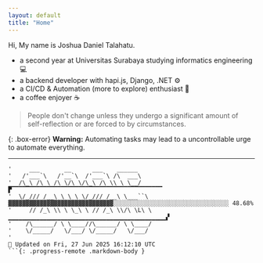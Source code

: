 ```yaml
---
layout: default
title: "Home"
---
```


<!-- ABOUT -->

Hi, My name is Joshua Daniel Talahatu.

- a second year at Universitas Surabaya studying informatics engineering 💻  
- a backend developer with hapi.js, Django, .NET ⚙️  
- a CI/CD & Automation (more to explore) enthusiast 🤖  
- a coffee enjoyer ☕

> People don't change unless they undergo a significant amount of self-reflection or are forced to by circumstances.  


{: .box-error}
**Warning:** Automating tasks may lead to a uncontrollable urge to automate everything.

---

<!-- PROGRESS ASCII ART -->

```text
'     ___       __      ___    ______    
'   /'___`\   /'__`\  /'___`\ /\  ___\   
'  /\_\ /\ \ /\ \/\ \/\_\ /\ \\ \ \__/      ▛▔▔▔▔▔▔▔▔▔▔▔▔▔▔▔▔▔▔▔▔▔▔▔▔▔▔▔▔▔▔▔▔▔▔▔▔▔▔▔▔▔▔▔
'  \/_/// /__\ \ \ \ \/_/// /__\ \___``\      ▓▓▓▓▓▓▓▓▓▓▓▓▓▓▓▓▓▓▓▓▓▓▓▓▓▓▓▓▓▓░░░░░░░░░░░░░░░░░░░░░░░░░░░░░░░░░ 48.68%
'     // /_\ \\ \ \_\ \ // /_\ \\/\ \L\ \   ▁▁▁▁▁▁▁▁▁▁▁▁▁▁▁▁▁▁▁▁▁▁▁▁▁▁▁▁▁▁▁▁▁▁▁▁▁▁▁▁▁▁▁▁▁▞
'    /\______/ \ \____//\______/ \ \____/
'    \/_____/   \/___/ \/_____/   \/___/ 
'                                                                         📢 Updated on Fri, 27 Jun 2025 16:12:10 UTC 
```{: .progress-remote .markdown-body }
